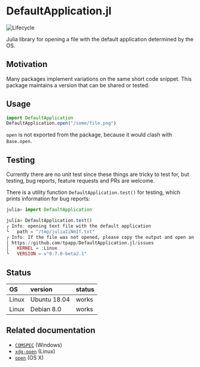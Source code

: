 # DefaultApplication.jl

![Lifecycle](https://img.shields.io/badge/lifecycle-experimental-orange.svg)

Julia library for opening a file with the default application determined by the OS.

## Motivation

Many packages implement variations on the same short code snippet. This package maintains a version that can be shared or tested.

## Usage

```julia
import DefaultApplication
DefaultApplication.open("/some/file.png")
```

`open` is not exported from the package, because it would clash with `Base.open`.

## Testing

Currently there are no unit test since these things are tricky to test for, but testing, bug reports, feature requests and PRs are welcome.

There is a utility function `DefaultApplication.test()` for testing, which prints information for bug reports:

```julia
julia> import DefaultApplication

julia> DefaultApplication.test()
┌ Info: opening text file with the default application
└   path = "/tmp/juliaIiNmIf.txt"
┌ Info: If the file was not opened, please copy the output and open an issue at
│ https://github.com/tpapp/DefaultApplication.jl/issues
│   KERNEL = :Linux
└   VERSION = v"0.7.0-beta2.1"
```

## Status

| OS      | version      | status |
|:--------|:-------------|:-------|
| Linux   | Ubuntu 18.04 | works  |
| Linux   | Debian 8.0   | works  |

## Related documentation

- [`COMSPEC`](https://en.wikipedia.org/wiki/COMSPEC) (Windows)
- [`xdg-open`](https://linux.die.net/man/1/xdg-open) (Linux)
- [`open`](https://ss64.com/osx/open.html) (OS X)
